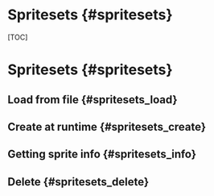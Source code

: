 # Spritesets {#spritesets}
[TOC]
# Spritesets {#spritesets}

## Load from file {#spritesets_load}

## Create at runtime {#spritesets_create}

## Getting sprite info {#spritesets_info}

## Delete {#spritesets_delete}
